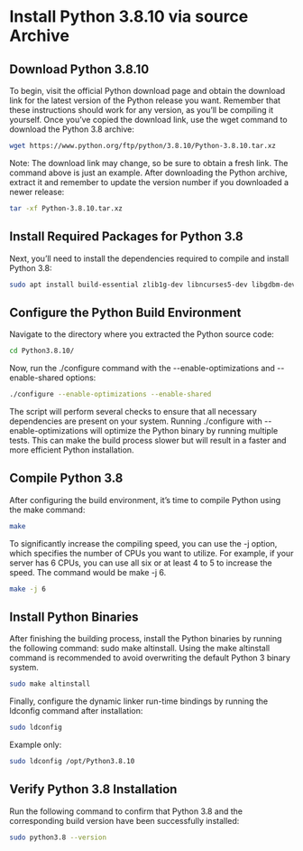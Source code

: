# Install Python 3.8.10 via source Archive
## Download Python 3.8.10
To begin, visit the official Python download page and obtain the download link for the latest version of the Python release you want. Remember that these instructions should work for any version, as you’ll be compiling it yourself. Once you’ve copied the download link, use the wget command to download the Python 3.8 archive:

```Bash
wget https://www.python.org/ftp/python/3.8.10/Python-3.8.10.tar.xz
```
Note: The download link may change, so be sure to obtain a fresh link. The command above is just an example. After downloading the Python archive, extract it and remember to update the version number if you downloaded a newer release:

```bash
tar -xf Python-3.8.10.tar.xz
```
## Install Required Packages for Python 3.8
Next, you’ll need to install the dependencies required to compile and install Python 3.8:

```bash
sudo apt install build-essential zlib1g-dev libncurses5-dev libgdbm-dev libnss3-dev libssl-dev libsqlite3-dev libreadline-dev libffi-dev curl libbz2-dev pkg-config make -y
```
## Configure the Python Build Environment
Navigate to the directory where you extracted the Python source code:
```bash
cd Python3.8.10/
```
Now, run the ./configure command with the --enable-optimizations and --enable-shared options:
```bash
./configure --enable-optimizations --enable-shared
```
The script will perform several checks to ensure that all necessary dependencies are present on your system. Running ./configure with --enable-optimizations will optimize the Python binary by running multiple tests. This can make the build process slower but will result in a faster and more efficient Python installation.

## Compile Python 3.8
After configuring the build environment, it’s time to compile Python using the make command:
```bash
make
```
To significantly increase the compiling speed, you can use the -j <number of CPUs> option, which specifies the number of CPUs you want to utilize. For example, if your server has 6 CPUs, you can use all six or at least 4 to 5 to increase the speed. The command would be make -j 6.

```bash
make -j 6
```

## Install Python Binaries
After finishing the building process, install the Python binaries by running the following command: sudo make altinstall. Using the make altinstall command is recommended to avoid overwriting the default Python 3 binary system.
```bash
sudo make altinstall
```
Finally, configure the dynamic linker run-time bindings by running the ldconfig command after installation:
```bash
sudo ldconfig
```
Example only:
```bash
sudo ldconfig /opt/Python3.8.10
```

## Verify Python 3.8 Installation
Run the following command to confirm that Python 3.8 and the corresponding build version have been successfully installed:
```bash
sudo python3.8 --version
```

